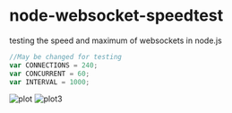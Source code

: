 node-websocket-speedtest
========================

testing the speed and maximum of websockets in node.js

```javascript
//May be changed for testing
var CONNECTIONS = 240;
var CONCURRENT = 60;
var INTERVAL = 1000;
```
![plot](http://multimediatechnology.at/~fhs33718/upload/diagramm_1.png)
![plot3](http://multimediatechnology.at/~fhs33718/upload/diagramm_2.png)
